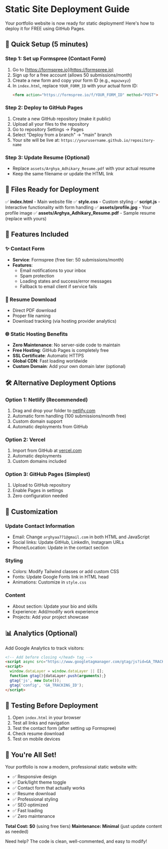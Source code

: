 # Static Site Deployment Guide

Your portfolio website is now ready for static deployment! Here's how to deploy it for FREE using GitHub Pages.

## 🚀 Quick Setup (5 minutes)

### Step 1: Set up Formspree (Contact Form)
1. Go to [https://formspree.io](https://formspree.io)
2. Sign up for a free account (allows 50 submissions/month)
3. Create a new form and copy your form ID (e.g., `mqazwxyz`)
4. In `index.html`, replace `YOUR_FORM_ID` with your actual form ID:
   ```html
   <form action="https://formspree.io/f/YOUR_FORM_ID" method="POST">
   ```

### Step 2: Deploy to GitHub Pages
1. Create a new GitHub repository (make it public)
2. Upload all your files to the repository
3. Go to repository Settings → Pages
4. Select "Deploy from a branch" → "main" branch
5. Your site will be live at: `https://yourusername.github.io/repository-name`

### Step 3: Update Resume (Optional)
- Replace `assets/Arghya_Adhikary_Resume.pdf` with your actual resume
- Keep the same filename or update the HTML link

## 📂 Files Ready for Deployment

✅ **index.html** - Main website file
✅ **style.css** - Custom styling
✅ **script.js** - Interactive functionality with form handling
✅ **assets/profile.jpg** - Your profile image
✅ **assets/Arghya_Adhikary_Resume.pdf** - Sample resume (replace with yours)

## 🎯 Features Included

### ✨ Contact Form
- **Service**: Formspree (free tier: 50 submissions/month)
- **Features**: 
  - Email notifications to your inbox
  - Spam protection
  - Loading states and success/error messages
  - Fallback to email client if service fails

### 📄 Resume Download
- Direct PDF download
- Proper file naming
- Download tracking (via hosting provider analytics)

### 🌐 Static Hosting Benefits
- **Zero Maintenance**: No server-side code to maintain
- **Free Hosting**: GitHub Pages is completely free
- **SSL Certificate**: Automatic HTTPS
- **Global CDN**: Fast loading worldwide
- **Custom Domain**: Add your own domain later (optional)

## 🛠️ Alternative Deployment Options

### Option 1: Netlify (Recommended)
1. Drag and drop your folder to [netlify.com](https://netlify.com)
2. Automatic form handling (100 submissions/month free)
3. Custom domain support
4. Automatic deployments from GitHub

### Option 2: Vercel
1. Import from GitHub at [vercel.com](https://vercel.com)
2. Automatic deployments
3. Custom domains included

### Option 3: GitHub Pages (Simplest)
1. Upload to GitHub repository
2. Enable Pages in settings
3. Zero configuration needed

## 🔧 Customization

### Update Contact Information
- Email: Change `arghyaa771@gmail.com` in both HTML and JavaScript
- Social links: Update GitHub, LinkedIn, Instagram URLs
- Phone/Location: Update in the contact section

### Styling
- Colors: Modify Tailwind classes or add custom CSS
- Fonts: Update Google Fonts link in HTML head
- Animations: Customize in `style.css`

### Content
- About section: Update your bio and skills
- Experience: Add/modify work experience
- Projects: Add your project showcase

## 📊 Analytics (Optional)

Add Google Analytics to track visitors:
```html
<!-- Add before closing </head> tag -->
<script async src="https://www.googletagmanager.com/gtag/js?id=GA_TRACKING_ID"></script>
<script>
  window.dataLayer = window.dataLayer || [];
  function gtag(){dataLayer.push(arguments);}
  gtag('js', new Date());
  gtag('config', 'GA_TRACKING_ID');
</script>
```

## 🚦 Testing Before Deployment

1. Open `index.html` in your browser
2. Test all links and navigation
3. Test the contact form (after setting up Formspree)
4. Check resume download
5. Test on mobile devices

## 🌟 You're All Set!

Your portfolio is now a modern, professional static website with:
- ✅ Responsive design
- ✅ Dark/light theme toggle
- ✅ Contact form that actually works
- ✅ Resume download
- ✅ Professional styling
- ✅ SEO optimized
- ✅ Fast loading
- ✅ Zero maintenance

**Total Cost: $0** (using free tiers)
**Maintenance: Minimal** (just update content as needed)

Need help? The code is clean, well-commented, and easy to modify!
